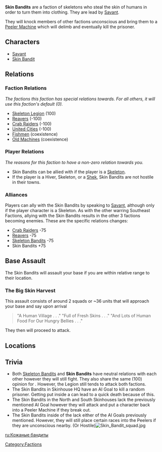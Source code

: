 **Skin Bandits** are a faction of skeletons who steal the skin of humans
in order to turn them into clothing. They are lead by
[Savant](Savant.md "wikilink").

They will knock members of other factions unconscious and bring them to
a [Peeler Machine](Peeler_Machine.md "wikilink") which will delimb and
eventually kill the prisoner.

## Characters

- [Savant](Savant.md "wikilink")
- [Skin Bandit](Skin_Bandit.md "wikilink")

## Relations

### Faction Relations

*The factions this faction has special relations towards. For all
others, it will use this faction's default (0).*

- [Skeleton Legion](Skeleton_Legion.md "wikilink") (100)
- [Reavers](03%20-%20Projects%20&%20Wikis/Kenshi/Kenshi%20Wiki/Kenshi%20Wiki%20Template/Reavers.md "wikilink") (-100)
- [Crab Raiders](03%20-%20Projects%20&%20Wikis/Kenshi/Kenshi%20Wiki/Kenshi%20Wiki%20Template/Crab_Raiders.md "wikilink") (-100)
- [United Cities](03%20-%20Projects%20&%20Wikis/Kenshi/Kenshi%20Wiki/Kenshi%20Wiki%20Template/United_Cities.md "wikilink") (-100)
- [Fishmen](03%20-%20Projects%20&%20Wikis/Kenshi/Kenshi%20Wiki/Kenshi%20Wiki%20Template/Fishmen.md "wikilink") (coexistence)
- [Old Machines](Old_Machines.md "wikilink") (coexistence)

### Player Relations

*The reasons for this faction to have a non-zero relation towards you.*

- Skin Bandits can be allied with if the player is a
  [Skeleton](Skeleton.md "wikilink").
- If the player is a Hiver, Skeleton, or a [Shek](Shek.md "wikilink"), Skin
  Bandits are not hostile in their towns.

### Alliances

Players can ally with the Skin Bandits by speaking to
[Savant](Savant.md "wikilink"), although only if the player character is a
Skeleton. As with the other warring Southeast Factions, allying with the
Skin Bandits results in the other 3 factions becoming enemies. These are
the specific relations changes:

- [Crab Raiders](03%20-%20Projects%20&%20Wikis/Kenshi/Kenshi%20Wiki/Kenshi%20Wiki%20Template/Crab_Raiders.md "wikilink") -75
- [Reavers](03%20-%20Projects%20&%20Wikis/Kenshi/Kenshi%20Wiki/Kenshi%20Wiki%20Template/Reavers.md "wikilink") -75
- [Skeleton Bandits](Skeleton_Bandits.md "wikilink") -75
- Skin Bandits +75

## Base Assault

The Skin Bandits will assault your base if you are within relative range
to their location.

### The Big Skin Harvest

This assault consists of around 2 squads or ~36 units that will approach
your base and say upon arrival

> "A Human Village . . ." "Full of Fresh Skins . . ." "And Lots of Human
> Food For Our Hungry Bellies . . ."

They then will proceed to attack.

## Locations

## Trivia

- Both [Skeleton Bandits](Skeleton_Bandits.md "wikilink") and **Skin
  Bandits** have neutral relations with each other however they will
  still fight. They also share the same (100) opinion for [](Skeleton_Legion.md). However, the Legion still tends
  to attack both factions.
- The Skin Bandits in Skinhouse HQ have an AI Goal to kill a random
  prisoner. Getting put inside a [](Peeler_Machine.md) can lead to a quick death because
  of this.
- The Skin Bandits in the North and South Skinhouses lack the previously
  mentioned AI Goal however they will attack and put a character back
  into a Peeler Machine if they break out.
- The Skin Bandits inside of the [](Horrible_Ruin.md) lack either of the AI Goals previously
  mentioned. However, they will still place certain races into the
  Peelers if they are unconscious nearby. (Or
  Hostile)![](Skin_Bandit_squad.jpg "Skin_Bandit_squad.jpg")

[ru:Кожаные бандиты](ru:Кожаные_бандиты "wikilink")

[Category:Factions](Category:Factions "wikilink")